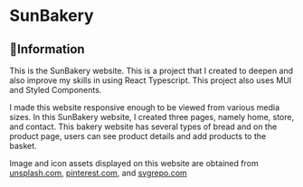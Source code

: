 # SunBakery

## 📌Information
This is the SunBakery website. This is a project that I created to deepen and also improve my skills in using React Typescript. This project also uses MUI and Styled Components.

I made this website responsive enough to be viewed from various media sizes. In this SunBakery website, I created three pages, namely home, store, and contact. This bakery website has several types of bread and on the product page, users can see product details and add products to the basket. 

Image and icon assets displayed on this website are obtained from [unsplash.com](https://unsplash.com/), [pinterest.com](https://id.pinterest.com/), and [svgrepo.com](https://www.svgrepo.com/svg/111723/bread)
